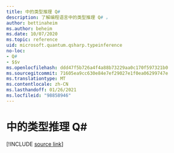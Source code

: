 ```yaml
---
title: 中的类型推理 Q#
description: 了解编程语言中的类型推理 Q# 。
author: bettinaheim
ms.author: beheim
ms.date: 10/07/2020
ms.topic: reference
uid: microsoft.quantum.qsharp.typeinference
no-loc:
- Q#
- $$v
ms.openlocfilehash: ddd47f5b726a4f4a88b73229aa0c170f597321b0
ms.sourcegitcommit: 71605ea9cc630e84e7ef29027e1f0ea06299747e
ms.translationtype: MT
ms.contentlocale: zh-CN
ms.lasthandoff: 01/26/2021
ms.locfileid: "98858946"
---
```

# <a name="type-inference-in-no-locq"></a>中的类型推理 Q#

[!INCLUDE [source link](~/includes/qsharp-language/Specifications/Language/4_TypeSystem/TypeInference.md)]


